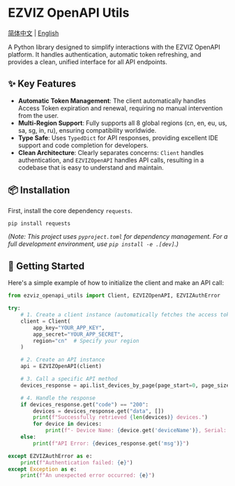 # EZVIZ OpenAPI Utils

[简体中文](README.zh-CN.md) | [English](README.md)

A Python library designed to simplify interactions with the EZVIZ OpenAPI platform. It handles authentication, automatic token refreshing, and provides a clean, unified interface for all API endpoints.

## ✨ Key Features

-   **Automatic Token Management**: The client automatically handles Access Token expiration and renewal, requiring no manual intervention from the user.
-   **Multi-Region Support**: Fully supports all 8 global regions (cn, en, eu, us, sa, sg, in, ru), ensuring compatibility worldwide.
-   **Type Safe**: Uses `TypedDict` for API responses, providing excellent IDE support and code completion for developers.
-   **Clean Architecture**: Clearly separates concerns: `Client` handles authentication, and `EZVIZOpenAPI` handles API calls, resulting in a codebase that is easy to understand and maintain.

## 📦 Installation

First, install the core dependency `requests`.

```bash
pip install requests
```
*(Note: This project uses `pyproject.toml` for dependency management. For a full development environment, use `pip install -e .[dev]`.)*

## 🚀 Getting Started

Here's a simple example of how to initialize the client and make an API call:

```python
from ezviz_openapi_utils import Client, EZVIZOpenAPI, EZVIZAuthError

try:
    # 1. Create a client instance (automatically fetches the access token)
    client = Client(
        app_key="YOUR_APP_KEY",
        app_secret="YOUR_APP_SECRET",
        region="cn"  # Specify your region
    )

    # 2. Create an API instance
    api = EZVIZOpenAPI(client)

    # 3. Call a specific API method
    devices_response = api.list_devices_by_page(page_start=0, page_size=10)

    # 4. Handle the response
    if devices_response.get("code") == "200":
        devices = devices_response.get("data", [])
        print(f"Successfully retrieved {len(devices)} devices.")
        for device in devices:
            print(f"- Device Name: {device.get('deviceName')}, Serial: {device.get('deviceSerial')}")
    else:
        print(f"API Error: {devices_response.get('msg')}")

except EZVIZAuthError as e:
    print(f"Authentication failed: {e}")
except Exception as e:
    print(f"An unexpected error occurred: {e}")
```
